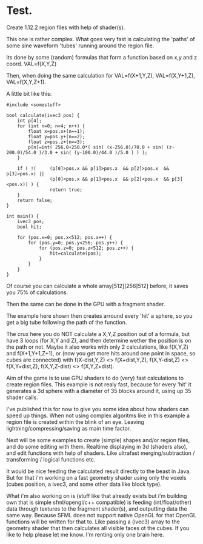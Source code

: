 # Test.

Create 1.12.2 region files with help of shader(s).

This one is rather complex. What goes very fast is calculating the 'paths' of some sine waveform 'tubes' running around the region file.

Its done by some (random) formulas that form a function based on x,y and z coord. VAL=f(X,Y,Z)

Then, when doing the same calculation for VAL=f(X+1,Y,Z), VAL=f(X,Y+1,Z), VAL=f(X,Y,Z+1).

A little bit like this:

    #include <somestuff>

    bool calculate(ivec3 pos) {
        int p[4];
        for (int n=0; n<4; n++) {
            float x=pos.x+(n==1);
            float y=pos.y+(n==2);
            float z=pos.z+(n==3);
            p[n]=int( 256.0+250.0*( sin( (x-256.0)/70.0 + sin( (z-200.0)/54.0 )/3.0 + sin( (y-100.0)/44.0 )/5.0 ) ) );
        }

        if ( !(     (p[0]>pos.x && p[1]>pos.x  && p[2]>pos.x  && p[3]>pos.x) ||
                    (p[0]<pos.x && p[1]<pos.x  && p[2]<pos.x  && p[3]<pos.x)) ) {
                    return true;
        }
        return false;
    }

    int main() {
        ivec3 pos;
        bool hit;

        for (pos.x=0; pos.x<512; pos.x++) {
            for (pos.y=0; pos.y<256; pos.y++) {
                for (pos.z=0; pos.z<512; pos.z++) {
                    hit=calculate(pos);
                }
            }
        }
    }



Of course you can calculate a whole array[512][256]512] before, it saves you 75% of calculations.

Then the same can be done in the GPU with a fragment shader.

The example here shown then creates arround every 'hit' a sphere, so you get a big tube following the path of the function.

The crux here you do NOT calculate a X,Y,Z position out of a formula, but have 3 loops (for X,Y and Z), and then determine wether the position is on the path or not. Maybe it also works with only 2 calculations, like f(X,Y,Z) and f(X+1,Y+1,Z+1), or (now you get more hits around one point in space, so cubes are connected) with f(X-dist,Y,Z) <> f(X+dist,Y,Z), f(X,Y-dist,Z)  <> f(X,Y+dist,Z), f(X,Y,Z-dist) <> f(X,Y,Z+dist).

Aim of the game is to use GPU shaders to do (very) fast calculations to create region files.
This example is not realy fast, because for every 'hit' it generates a 3d sphere with a diameter of 35 blocks around it, using up 35 shader calls.

I've published this for now to give you some idea about how shaders can speed up things. When not using complex algoritms like in this example a region file is created within the blink of an eye. Leaving lightning/compressing/saving as main time factor.

Next will be some examples to create (simple) shapes and/or region files, and do some editing with them. Realtime displaying in 3d (shaders also), and edit functions with help of shaders. Like ultrafast merging/subtraction / transforming / logical functions etc.

It would be nice feeding the calculated result directly to the beast in Java. But for that i'm working on a fast geometry shader using only the voxels (cubes position, a ivec3, and some other data like block type).

What i'm also working on is (stuff like that already exists but i'm building own that is simple sfml/opengl/c++ compatible) is feeding (int/float/other) data through textures to the fragment shader(s), and outputting data the same way.
Because SFML does not support native OpenGL for that OpenGL functions will be written for that to. 
Like passing a (ivec3) array to the geometry shader that then calculates all visible faces ot the cubes.
If you like to help please let me know. I'm renting only one brain here.
